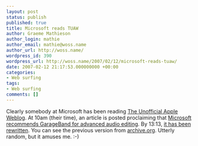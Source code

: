 ```yaml
---
layout: post
status: publish
published: true
title: Microsoft reads TUAW
author: Graeme Mathieson
author_login: mathie
author_email: mathie@woss.name
author_url: http://woss.name/
wordpress_id: 390
wordpress_url: http://woss.name/2007/02/12/microsoft-reads-tuaw/
date: 2007-02-12 21:17:53.000000000 +00:00
categories:
- Web surfing
tags:
- Web surfing
comments: []
---
```

Clearly somebody at Microsoft has been reading [The Unofficial Apple Weblog](http:&#47;&#47;tuaw.com&#47;).  At 10am (their time), an article is posted proclaiming that [Microsoft recommends GarageBand for advanced audio editing](http:&#47;&#47;www.tuaw.com&#47;2007&#47;02&#47;12&#47;microsoft-recommends-garageband-for-advanced-audio-editing&#47;).  By 13:13, [it has been rewritten](http:&#47;&#47;www.tuaw.com&#47;2007&#47;02&#47;12&#47;microsoft-recommends-garageband-for-advanced-audio-editing&#47;#c3380349).  You can see the previous version from [archive.org](http:&#47;&#47;web.archive.org&#47;web&#47;20060428201400&#47;http:&#47;&#47;www.microsoft.com&#47;athome&#47;morefun&#47;makemusic.mspx).  Utterly random, but it amuses me. :-)

